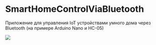 # SmartHomeControlViaBluetooth
Приложение для управления IoT устройствами умного дома через Bluetooth (на примере Arduino Nano и HC-05)
<p align="left">
<img src="https://github.com/MSagGik/SmartHomeControlViaBluetooth/assets/108148690/6f53805b-92a1-489e-bb3c-266180d80f56"/>
</p>
